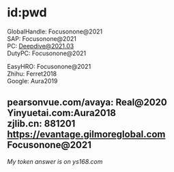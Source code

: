 # id:pwd

GlobalHandle: Focusonone@2021        
SAP:          Focusonone@2021    
PC:           Deepdive@2021.03                 
DutyPC:       Focusonone@2021        

EasyHRO:      Focusonone@2021          
Zhihu:        Ferret2018               
Google:       Aura2019                   

pearsonvue.com/avaya:  Real@2020     
Yinyuetai.com:Aura2018      
zjlib.cn:     881201                      
https://evantage.gilmoreglobal.com    Focusonone@2021
------------------------------

*My token answer is on ys168.com*







